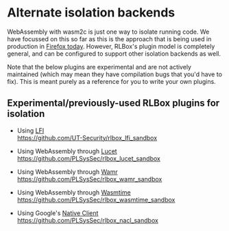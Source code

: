 # Alternate isolation backends

WebAssembly with wasm2c is just one way to isolate running code. We have
focussed on this so far as this is the approach that is being used in production
in [Firefox
today](https://hacks.mozilla.org/2021/12/webassembly-and-back-again-fine-grained-sandboxing-in-firefox-95/).
However, RLBox's plugin model is completely general, and can be configured to
support other isolation backends as well.

Note that the below plugins are experimental and are not actively maintained
(which may mean they have compilation bugs that you'd have to fix). This is
meant purely as a reference for you to write your own plugins.

## Experimental/previously-used RLBox plugins for isolation

- Using [LFI](https://dl.acm.org/doi/pdf/10.1145/3620665.3640408)\
https://github.com/UT-Security/rlbox_lfi_sandbox

- Using WebAssembly through [Lucet](https://github.com/bytecodealliance/lucet)\
https://github.com/PLSysSec/rlbox_lucet_sandbox

- Using WebAssembly through [Wamr](https://bytecodealliance.github.io/wamr.dev/)\
https://github.com/PLSysSec/rlbox_wamr_sandbox

- Using WebAssembly through [Wasmtime](https://wasmtime.dev/)\
https://github.com/PLSysSec/rlbox_wasmtime_sandbox

- Using Google's [Native Client](https://www.chromium.org/nativeclient/getting-started/getting-started-background-and-basics/)\
https://github.com/PLSysSec/rlbox_nacl_sandbox

